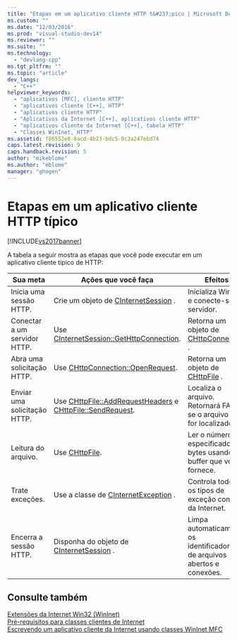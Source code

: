 ```yaml
---
title: "Etapas em um aplicativo cliente HTTP t&#237;pico | Microsoft Docs"
ms.custom: ""
ms.date: "12/03/2016"
ms.prod: "visual-studio-dev14"
ms.reviewer: ""
ms.suite: ""
ms.technology: 
  - "devlang-cpp"
ms.tgt_pltfrm: ""
ms.topic: "article"
dev_langs: 
  - "C++"
helpviewer_keywords: 
  - "aplicativos [MFC], cliente HTTP"
  - "aplicativos cliente [C++], HTTP"
  - "aplicativos cliente HTTP"
  - "Aplicativos da Internet [C++], aplicativos cliente HTTP"
  - "aplicativos cliente da Internet [C++], tabela HTTP"
  - "Classes WinInet, HTTP"
ms.assetid: f86552e8-8acd-4b23-bdc5-0c3a247ebd74
caps.latest.revision: 9
caps.handback.revision: 5
author: "mikeblome"
ms.author: "mblome"
manager: "ghogen"
---
```

# Etapas em um aplicativo cliente HTTP t&#237;pico
[!INCLUDE[vs2017banner](../assembler/inline/includes/vs2017banner.md)]

A tabela a seguir mostra as etapas que você pode executar em um aplicativo cliente típico de HTTP:  
  
|Sua meta|Ações que você faça|Efeitos|  
|--------------|-------------------------|-------------|  
|Inicia uma sessão HTTP.|Crie um objeto de [CInternetSession](../Topic/CInternetSession%20Class.md) .|Inicializa WinInet e conecte\-se ao servidor.|  
|Conectar a um servidor HTTP.|Use [CInternetSession::GetHttpConnection](../Topic/CInternetSession::GetHttpConnection.md).|Retorna um objeto de [CHttpConnection](../mfc/reference/chttpconnection-class.md) .|  
|Abra uma solicitação HTTP.|Use [CHttpConnection::OpenRequest](../Topic/CHttpConnection::OpenRequest.md).|Retorna um objeto de [CHttpFile](../Topic/CHttpFile%20Class.md) .|  
|Enviar uma solicitação HTTP.|Use [CHttpFile::AddRequestHeaders](../Topic/CHttpFile::AddRequestHeaders.md) e [CHttpFile::SendRequest](../Topic/CHttpFile::SendRequest.md).|Localiza o arquivo.  Retornará FALSE se o arquivo não for localizado.|  
|Leitura do arquivo.|Use [CHttpFile](../Topic/CHttpFile%20Class.md).|Ler o número especificado de bytes usando um buffer que você fornece.|  
|Trate exceções.|Use a classe de [CInternetException](../mfc/reference/cinternetexception-class.md) .|Controla todos os tipos de exceção comuns da Internet.|  
|Encerra a sessão HTTP.|Disponha do objeto de [CInternetSession](../Topic/CInternetSession%20Class.md) .|Limpa automaticamente os identificadores de arquivos abertos e conexões.|  
  
## Consulte também  
 [Extensões da Internet Win32 \(WinInet\)](../mfc/win32-internet-extensions-wininet.md)   
 [Pré\-requisitos para classes clientes de Internet](../Topic/Prerequisites%20for%20Internet%20Client%20Classes.md)   
 [Escrevendo um aplicativo cliente da Internet usando classes WinInet MFC](../mfc/writing-an-internet-client-application-using-mfc-wininet-classes.md)